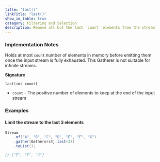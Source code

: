 ```yaml
---
title: "last()"
linkTitle: "last()"
show_in_table: true
category: Filtering and Selection
description: Remove all but the last `count` elements from the stream
---
```



### Implementation Notes

Holds at most `count` number of elements in memory before emitting them once the input stream is fully exhausted. This 
Gatherer is not suitable for infinite streams.

**Signature**

`last(int count)`

* `count` - The positive number of elements to keep at the end of the input stream

### Examples

#### Limit the stream to the last 3 elements

```java
Stream
    .of("A", "B", "C", "D", "E", "F", "G")
    .gather(Gatherers4j.last(3))
    .toList();

// ["E", "F", "G"]
```

